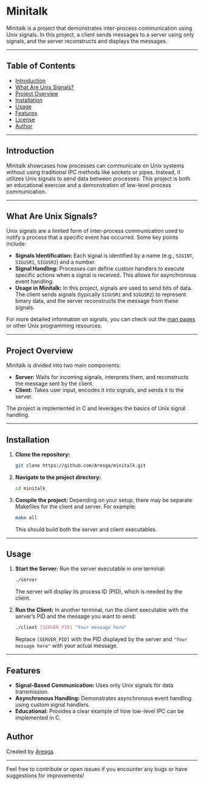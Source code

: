 # Minitalk

Minitalk is a project that demonstrates inter-process communication using Unix signals. In this project, a client sends messages to a server using only signals, and the server reconstructs and displays the messages.

---

## Table of Contents

- [Introduction](#introduction)
- [What Are Unix Signals?](#what-are-unix-signals)
- [Project Overview](#project-overview)
- [Installation](#installation)
- [Usage](#usage)
- [Features](#features)
- [License](#license)
- [Author](#author)

---

## Introduction

Minitalk showcases how processes can communicate on Unix systems without using traditional IPC methods like sockets or pipes. Instead, it utilizes Unix signals to send data between processes. This project is both an educational exercise and a demonstration of low-level process communication.

---

## What Are Unix Signals?

Unix signals are a limited form of inter-process communication used to notify a process that a specific event has occurred. Some key points include:

- **Signals Identification:** Each signal is identified by a name (e.g., `SIGINT`, `SIGUSR1`, `SIGUSR2`) and a number.
- **Signal Handling:** Processes can define custom handlers to execute specific actions when a signal is received. This allows for asynchronous event handling.
- **Usage in Minitalk:** In this project, signals are used to send bits of data. The client sends signals (typically `SIGUSR1` and `SIGUSR2`) to represent binary data, and the server reconstructs the message from these signals.

For more detailed information on signals, you can check out the [man pages](https://man7.org/linux/man-pages/man7/signal.7.html) or other Unix programming resources.

---

## Project Overview

Minitalk is divided into two main components:

- **Server:** Waits for incoming signals, interprets them, and reconstructs the message sent by the client.
- **Client:** Takes user input, encodes it into signals, and sends it to the server.

The project is implemented in C and leverages the basics of Unix signal handling.

---

## Installation

1. **Clone the repository:**
   ```sh
   git clone https://github.com/Aresga/minitalk.git
   ```

2. **Navigate to the project directory:**
   ```sh
   cd minitalk
   ```

3. **Compile the project:**
   Depending on your setup, there may be separate Makefiles for the client and server. For example:
   ```sh
   make all
   ```
   This should build both the server and client executables.

---

## Usage

1. **Start the Server:**
   Run the server executable in one terminal:
   ```sh
   ./server
   ```
   The server will display its process ID (PID), which is needed by the client.

2. **Run the Client:**
   In another terminal, run the client executable with the server’s PID and the message you want to send:
   ```sh
   ./client [SERVER_PID] "Your message here"
   ```
   Replace `[SERVER_PID]` with the PID displayed by the server and `"Your message here"` with your actual message.

---

## Features

- **Signal-Based Communication:** Uses only Unix signals for data transmission.
- **Asynchronous Handling:** Demonstrates asynchronous event handling using custom signal handlers.
- **Educational:** Provides a clear example of how low-level IPC can be implemented in C.


## Author

Created by [Aresga](https://github.com/Aresga).

---

Feel free to contribute or open issues if you encounter any bugs or have suggestions for improvements!
